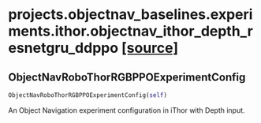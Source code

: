 # projects.objectnav_baselines.experiments.ithor.objectnav_ithor_depth_resnetgru_ddppo [[source]](https://github.com/allenai/allenact/tree/master/projects/objectnav_baselines/experiments/ithor/objectnav_ithor_depth_resnetgru_ddppo.py)

## ObjectNavRoboThorRGBPPOExperimentConfig
```python
ObjectNavRoboThorRGBPPOExperimentConfig(self)
```
An Object Navigation experiment configuration in iThor with Depth
input.
